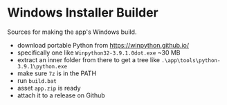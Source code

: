 # Windows Installer Builder

Sources for making the app's Windows build.

- download portable Python from https://winpython.github.io/
- specifically one like `Winpython32-3.9.1.0dot.exe` ~30 MB
- extract an inner folder from there to get a tree like `.\app\tools\python-3.9.1\python.exe`
- make sure `7z` is in the PATH
- run `build.bat`
- asset `app.zip` is ready
- attach it to a release on Github